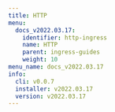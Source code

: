 ```yaml
---
title: HTTP
menu:
  docs_v2022.03.17:
    identifier: http-ingress
    name: HTTP
    parent: ingress-guides
    weight: 10
menu_name: docs_v2022.03.17
info:
  cli: v0.0.7
  installer: v2022.03.17
  version: v2022.03.17
---
```


